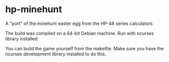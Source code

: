 hp-minehunt
===========

A "port" of the minehunt easter egg from the HP-48 series calculators

The build was compiled on a 64-bit Debian machine. Run with ncurses library
installed

You can build the game yourself from the makefile. Make sure you have the
ncurses development library installed to do this.

